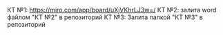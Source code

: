 КТ №1: https://miro.com/app/board/uXjVKhrLJ3w=/
КТ №2: залита word файлом "КТ №2" в репозиторий
КТ №3: Залита папкой "КТ №3" в репозиторий

